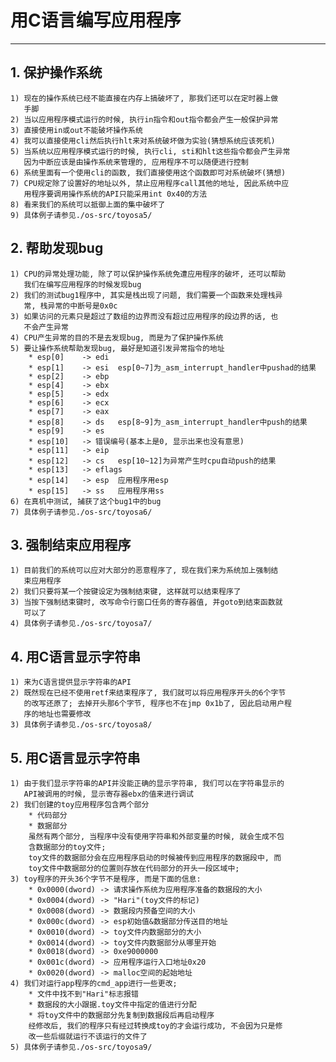 # **用C语言编写应用程序** #
***


## **1. 保护操作系统** ##
    1) 现在的操作系统已经不能直接在内存上搞破坏了, 那我们还可以在定时器上做
       手脚
    2) 当以应用程序模式运行的时候, 执行in指令和out指令都会产生一般保护异常
    3) 直接使用in或out不能破坏操作系统
    4) 我可以直接使用cli然后执行hlt来对系统破坏做为实验(猜想系统应该死机)
    5) 当系统以应用程序模式运行的时候, 执行cli, sti和hlt这些指令都会产生异常
       因为中断应该是由操作系统来管理的, 应用程序不可以随便进行控制
    6) 系统里面有一个使用cli的函数, 我们直接使用这个函数即可对系统破坏(猜想)
    7) CPU规定除了设置好的地址以外, 禁止应用程序call其他的地址, 因此系统中应
       用程序要调用操作系统的API只能采用int 0x40的方法
    8) 看来我们的系统可以抵御上面的集中破坏了
    9) 具体例子请参见./os-src/toyosa5/


## **2. 帮助发现bug** ##
    1) CPU的异常处理功能, 除了可以保护操作系统免遭应用程序的破坏, 还可以帮助
       我们在编写应用程序的时候发现bug
    2) 我们的测试bug1程序中, 其实是栈出现了问题, 我们需要一个函数来处理栈异
       常, 栈异常的中断号是0x0c
    3) 如果访问的元素只是超过了数组的边界而没有超过应用程序的段边界的话, 也
       不会产生异常
    4) CPU产生异常的目的不是去发现bug, 而是为了保护操作系统
    5) 要让操作系统帮助发现bug, 最好是知道引发异常指令的地址
        * esp[0]    -> edi
        * esp[1]    -> esi  esp[0~7]为_asm_interrupt_handler中pushad的结果
        * esp[2]    -> ebp
        * esp[4]    -> ebx
        * esp[5]    -> edx
        * esp[6]    -> ecx
        * esp[7]    -> eax
        * esp[8]    -> ds   esp[8~9]为_asm_interrupt_handler中push的结果
        * esp[9]    -> es 
        * esp[10]   -> 错误编号(基本上是0, 显示出来也没有意思)
        * esp[11]   -> eip
        * esp[12]   -> cs   esp[10~12]为异常产生时cpu自动push的结果
        * esp[13]   -> eflags
        * esp[14]   -> esp  应用程序用esp
        * esp[15]   -> ss   应用程序用ss
    6) 在真机中测试, 捕获了这个bug1中的bug
    7) 具体例子请参见./os-src/toyosa6/


## **3. 强制结束应用程序** ##
    1) 目前我们的系统可以应对大部分的恶意程序了, 现在我们来为系统加上强制结
       束应用程序
    2) 我们只要将某一个按键设定为强制结束键, 这样就可以结束程序了
    3) 当按下强制结束键时, 改写命令行窗口任务的寄存器值, 并goto到结束函数就
       可以了
    4) 具体例子请参见./os-src/toyosa7/



## **4. 用C语言显示字符串** ##
    1) 来为C语言提供显示字符串的API
    2) 既然现在已经不使用retf来结束程序了, 我们就可以将应用程序开头的6个字节
       的改写还原了; 去掉开头那6个字节, 程序也不在jmp 0x1b了, 因此启动用户程
       序的地址也需要修改
    3) 具体例子请参见./os-src/toyosa8/


## **5. 用C语言显示字符串** ##
    1) 由于我们显示字符串的API并没能正确的显示字符串, 我们可以在字符串显示的
       API被调用的时候, 显示寄存器ebx的值来进行调试
    2) 我们创建的toy应用程序包含两个部分
        * 代码部分
        * 数据部分
        虽然有两个部分, 当程序中没有使用字符串和外部变量的时候, 就会生成不包
        含数据部分的toy文件;
        toy文件的数据部分会在应用程序启动的时候被传到应用程序的数据段中, 而
        toy文件中数据部分的位置则存放在代码部分的开头一段区域中;
    3) toy程序的开头36个字节不是程序, 而是下面的信息:
        * 0x0000(dword) -> 请求操作系统为应用程序准备的数据段的大小
        * 0x0004(dword) -> "Hari"(toy文件的标记)
        * 0x0008(dword) -> 数据段内预备空间的大小
        * 0x000c(dword) -> esp初始值&数据部分传送目的地址
        * 0x0010(dword) -> toy文件内数据部分的大小
        * 0x0014(dword) -> toy文件内数据部分从哪里开始
        * 0x0018(dword) -> 0xe9000000
        * 0x001c(dword) -> 应用程序运行入口地址0x20
        * 0x0020(dword) -> malloc空间的起始地址
    4) 我们对运行app程序的cmd_app进行一些更改; 
        * 文件中找不到"Hari"标志报错
        * 数据段的大小跟据.toy文件中指定的值进行分配
        * 将toy文件中的数据部分先复制到数据段后再启动程序
        经修改后, 我们的程序只有经过转换成toy的才会运行成功, 不会因为只是修
        改一些后缀就运行不该运行的文件了
    5) 具体例子请参见./os-src/toyosa9/
